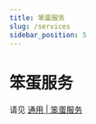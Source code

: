 ```yaml
---
title: 笨蛋服务
slug: /services
sidebar_position: 5
---
```


# 笨蛋服务

请见 [通用 | 笨蛋服务](https://nitwikit.yizhan.wiki/services)
